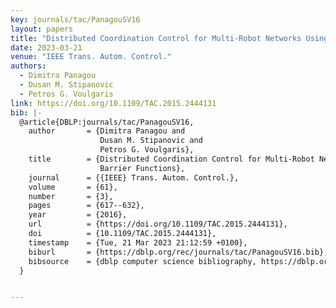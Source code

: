```yaml
---
key: journals/tac/PanagouSV16
layout: papers
title: "Distributed Coordination Control for Multi-Robot Networks Using Lyapunov-Like Barrier Functions."
date: 2023-03-21
venue: "IEEE Trans. Autom. Control."
authors:
  - Dimitra Panagou
  - Dusan M. Stipanovic
  - Petros G. Voulgaris
link: https://doi.org/10.1109/TAC.2015.2444131
bib: |-
  @article{DBLP:journals/tac/PanagouSV16,
    author       = {Dimitra Panagou and
                    Dusan M. Stipanovic and
                    Petros G. Voulgaris},
    title        = {Distributed Coordination Control for Multi-Robot Networks Using Lyapunov-Like
                    Barrier Functions},
    journal      = {{IEEE} Trans. Autom. Control.},
    volume       = {61},
    number       = {3},
    pages        = {617--632},
    year         = {2016},
    url          = {https://doi.org/10.1109/TAC.2015.2444131},
    doi          = {10.1109/TAC.2015.2444131},
    timestamp    = {Tue, 21 Mar 2023 21:12:59 +0100},
    biburl       = {https://dblp.org/rec/journals/tac/PanagouSV16.bib},
    bibsource    = {dblp computer science bibliography, https://dblp.org}
  }


---
```

